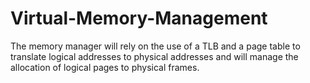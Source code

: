 # Virtual-Memory-Management
The memory  manager will rely on the use of a TLB and a page table to translate logical addresses to physical  addresses and will manage the allocation of logical pages to physical frames.
